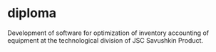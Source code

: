 # diploma
Development of software for optimization of inventory accounting of equipment at the technological division of JSC Savushkin Product.
